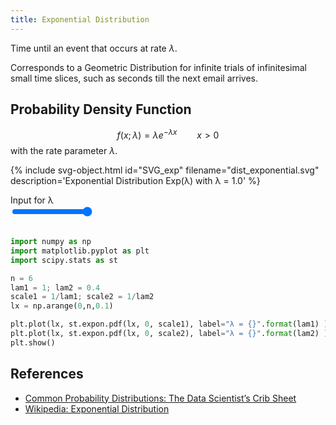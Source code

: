 ```yaml
---
title: Exponential Distribution
---
```


Time until an event that occurs at rate $\lambda$.

Corresponds to a Geometric Distribution for infinite trials of infinitesimal small time slices, such as seconds till the next email arrives.




## Probability Density Function

<!-- $$f(x;\lambda) = \begin{cases} \lambda e^{-\lambda x} & x \ge 0, \\\\ 0 & x < 0. \end{cases}$$ -->

$$f(x;\lambda) = \lambda e^{-\lambda x} \qquad x \gt 0$$
with the rate parameter $\lambda$.


{% include svg-object.html id="SVG_exp" filename="dist_exponential.svg" description='Exponential Distribution Exp(λ) with λ = <span id="par_lam">1.0</span>' %}

<div class="row">
  <div class="col">
  <label>Input for λ</label><br>
  <input type="range" id="lamda_range" min="1" max="10" value="10" list="tickmarks" oninput="exp_update(this)"><br><br>
  </div>
</div>


```python
import numpy as np
import matplotlib.pyplot as plt
import scipy.stats as st

n = 6
lam1 = 1; lam2 = 0.4
scale1 = 1/lam1; scale2 = 1/lam2
lx = np.arange(0,n,0.1)

plt.plot(lx, st.expon.pdf(lx, 0, scale1), label="λ = {}".format(lam1) )
plt.plot(lx, st.expon.pdf(lx, 0, scale2), label="λ = {}".format(lam2) )
plt.show()
```


## References
* [Common Probability Distributions: The Data Scientist’s Crib Sheet](https://blog.cloudera.com/blog/2015/12/common-probability-distributions-the-data-scientists-crib-sheet/)
* [Wikipedia: Exponential Distribution](https://en.wikipedia.org/wiki/Exponential_distribution)


<script>
var SVG_exp;
var SVG_Scales;
var Dist_values = [30, 0.33];

function get_scale(SVG_exp, xtick0=1, ytick0=1, xtickscale=NaN, ytickscale=NaN){
  var x0 = parseFloat( SVG_exp.getElementById("xtick_"+xtick0).querySelector("use").getAttribute('x') )
  var y0 = parseFloat( SVG_exp.getElementById("ytick_"+ytick0).querySelector("use").getAttribute('y') )
  var x1 = parseFloat( SVG_exp.getElementById("xtick_"+(xtick0+1)).querySelector("use").getAttribute('x') )
  var y1 = parseFloat( SVG_exp.getElementById("ytick_"+(ytick0+1)).querySelector("use").getAttribute('y') )
  var xtickscale = parseFloat( SVG_exp.getElementById("xtick_"+(xtick0+1)).querySelector("text").textContent )
  var ytickscale = parseFloat( SVG_exp.getElementById("ytick_"+(ytick0+1)).querySelector("text").textContent )
  var xscale = (x1 - x0) / xtickscale
  var yscale = (y1 - y0) / ytickscale
  return [x0, y0, xscale, yscale]
}

function SVG_path_segs(path){ return path.getAttribute('d').split(/\s*[LlVvHh]\s*/); }

function exp_update(slider){
  lambda = slider.value/10;
  path = SVG_exp.getElementById("line2d_34").children[0]
  segs = SVG_path_segs(path)
  for (var i = 0; i < segs.length; i++) {
    x = i / 10;  // / SVG_Scales[2];   * 50 / 500
    y = SVG_Scales[1] + lambda * Math.exp(-lambda * x) * SVG_Scales[3];
    segs[i] = segs[i].replace(/(?<=\d )(\d+(?:\.\d+))/, y)
  }
  path.setAttribute('d', segs.join(" L "))
  SVG_exp.getElementById('legend_1').querySelector("text").innerHTML="λ = "+lambda
}

document.getElementById("SVG_exp").addEventListener("load",function(){
    SVG_exp = document.getElementById("SVG_exp").contentDocument; // get inner DOM
    SVG_Scales = get_scale(SVG_exp);
}, false);
</script>
